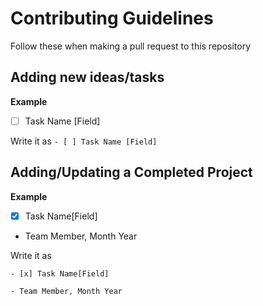 # Contributing Guidelines
Follow these when making a pull request to this repository

## Adding new ideas/tasks
**Example** 
- [ ] Task Name [Field]


Write it as
` - [ ] Task Name [Field] `

## Adding/Updating a Completed Project
**Example**
- [x] Task Name[Field]
- Team Member, Month Year


Write it as

`- [x] Task Name[Field]`

`- Team Member, Month Year`
